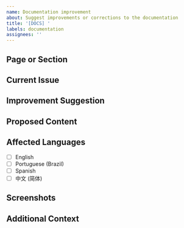 ```yaml
---
name: Documentation improvement
about: Suggest improvements or corrections to the documentation
title: '[DOCS] '
labels: documentation
assignees: ''
---
```


## Page or Section
<!-- Indicate which page or section of the documentation needs improvement -->

## Current Issue
<!-- Describe what is wrong, confusing, or missing in the current documentation -->

## Improvement Suggestion
<!-- Describe how you suggest the documentation should be improved -->

## Proposed Content
<!-- If possible, provide a draft of the content you suggest -->

## Affected Languages
<!-- Check which documentation languages are affected -->
- [ ] English
- [ ] Portuguese (Brazil)
- [ ] Spanish
- [ ] 中文 (简体)

## Screenshots
<!-- If applicable, add screenshots to help explain the issue -->

## Additional Context
<!-- Add any other context about the documentation improvement request here --> 